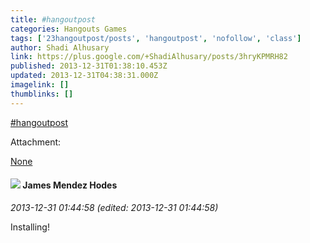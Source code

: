 ```yaml
---
title: #hangoutpost
categories: Hangouts Games
tags: ['23hangoutpost/posts', 'hangoutpost', 'nofollow', 'class']
author: Shadi Alhusary
link: https://plus.google.com/+ShadiAlhusary/posts/3hryKPMRH82
published: 2013-12-31T01:38:10.453Z
updated: 2013-12-31T04:38:31.000Z
imagelink: []
thumblinks: []
---
```


 <a rel="nofollow" class="ot-hashtag" href="https://plus.google.com/s/%23hangoutpost/posts">#hangoutpost</a>


Attachment:

<a href='None'>None</a>


<div id='comment z12fttboimynhd5ck23ouhgy0mvlfnzpk04'>
  <h4><img src='{{site.baseurl}}//images/avatars/115409979050506121662_photo.jpg'> James Mendez Hodes</h4>
      <p><cite>2013-12-31 01:44:58 (edited: 2013-12-31 01:44:58)</cite></p>
        <p>Installing!</p>
</div>
        